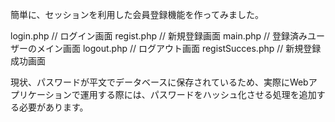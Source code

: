 簡単に、セッションを利用した会員登録機能を作ってみました。

login.php // ログイン画面
regist.php // 新規登録画面
main.php // 登録済みユーザーのメイン画面
logout.php // ログアウト画面
registSucces.php // 新規登録成功画面

現状、パスワードが平文でデータベースに保存されているため、実際にWebアプリケーションで運用する際には、パスワードをハッシュ化させる処理を追加する必要があります。
